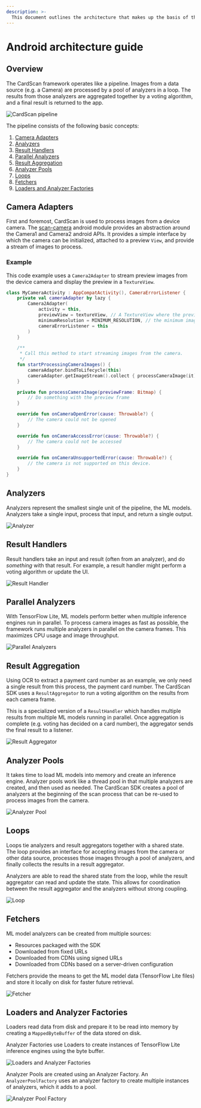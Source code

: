 ```yaml
---
description: >-
  This document outlines the architecture that makes up the basis of the CardScan framework.
---
```


# Android architecture guide

## Overview
The CardScan framework operates like a pipeline. Images from a data source \(e.g. a Camera\) are processed by a pool of analyzers in a loop. The results from those analyzers are aggregated together by a voting algorithm, and a final result is returned to the app.

![CardScan pipeline](../../.gitbook/assets/pipeline_overview.png)

The pipeline consists of the following basic concepts:

1. [Camera Adapters](#camera-adapters)
2. [Analyzers](#analyzers)
3. [Result Handlers](#result-handlers)
4. [Parallel Analyzers](#parallel-analyzers)
5. [Result Aggregation](#result-aggregation)
6. [Analyzer Pools](#analyzer-pools)
7. [Loops](#loops)
8. [Fetchers](#fetchers)
9. [Loaders and Analyzer Factories](#loaders-and-analyzer-factories)

## Camera Adapters
First and foremost, CardScan is used to process images from a device camera. The [scan-camera](https://github.com/getbouncer/cardscan-android/tree/master/scan-camera) android module provides an abstraction around the Camera1 and Camera2 android APIs. It provides a simple interface by which the camera can be initialized, attached to a preview `View`, and provide a stream of images to process.

### Example
This code example uses a `Camera2Adapter` to stream preview images from the device camera and display the preview in a `TextureView`.

```kotlin
class MyCameraActivity : AppCompatActivity(), CameraErrorListener {
    private val cameraAdapter by lazy {
        Camera2Adapter(
            activity = this,
            previewView = textureView, // A TextureView where the preview will show. If null, no preview will be shown.
            minimumResolution = MINIMUM_RESOLUTION, // the minimum image resolution that should be streamed.
            cameraErrorListener = this
        )
    }

    /**
     * Call this method to start streaming images from the camera.
     */
    fun startProcessingCameraImages() {
        cameraAdapter.bindToLifecycle(this)
        cameraAdapter.getImageStream().collect { processCameraImage(it) }
    }

    private fun processCameraImage(previewFrame: Bitmap) {
        // Do something with the preview frame
    }

    override fun onCameraOpenError(cause: Throwable?) {
        // The camera could not be opened
    }

    override fun onCameraAccessError(cause: Throwable?) {
        // The camera could not be accessed
    }

    override fun onCameraUnsupportedError(cause: Throwable?) {
        // the camera is not supported on this device.
    }
}
```

## Analyzers
Analyzers represent the smallest single unit of the pipeline, the ML models. Analyzers take a single input, process that input, and return a single output.

![Analyzer](../../.gitbook/assets/basics_analyzer.png)

## Result Handlers
Result handlers take an input and result \(often from an analyzer\), and do _something_ with that result. For example, a result handler might perform a voting algorithm or update the UI.

![Result Handler](../../.gitbook/assets/basics_result_handler.png)

## Parallel Analyzers
With TensorFlow Lite, ML models perform better when multiple inference engines run in parallel. To process camera images as fast as possible, the framework runs multiple analyzers in parallel on the camera frames. This maximizes CPU usage and image throughput.

![Parallel Analyzers](../../.gitbook/assets/basics_parallel_analyzers.png)

## Result Aggregation
Using OCR to extract a payment card number as an example, we only need a single result from this process, the payment card number. The CardScan SDK uses a `ResultAggregator` to run a voting algorithm on the results from each camera frame.

This is a specialized version of a `ResultHandler` which handles multiple results from multiple ML models running in parallel. Once aggregation is complete \(e.g. voting has decided on a card number\), the aggregator sends the final result to a listener.

![Result Aggregator](../../.gitbook/assets/basics_result_aggregator.png)

## Analyzer Pools
It takes time to load ML models into memory and create an inference engine. Analyzer pools work like a thread pool in that multiple analyzers are created, and then used as needed. The CardScan SDK creates a pool of analyzers at the beginning of the scan process that can be re-used to process images from the camera.

![Analyzer Pool](../../.gitbook/assets/basics_analyzer_pool.png)

## Loops
Loops tie analyzers and result aggregators together with a shared state. The loop provides an interface for accepting images from the camera or other data source, processes those images through a pool of analyzers, and finally collects the results in a result aggregator.

Analyzers are able to read the shared state from the loop, while the result aggregator can read and update the state. This allows for coordination between the result aggregator and the analyzers without strong coupling.

![Loop](../../.gitbook/assets/basics_loop.png)

## Fetchers
ML model analyzers can be created from multiple sources:

* Resources packaged with the SDK
* Downloaded from fixed URLs
* Downloaded from CDNs using signed URLs
* Downloaded from CDNs based on a server-driven configuration

Fetchers provide the means to get the ML model data \(TensorFlow Lite files\) and store it locally on disk for faster future retrieval.

![Fetcher](../../.gitbook/assets/basics_fetchers.png)

## Loaders and Analyzer Factories
Loaders read data from disk and prepare it to be read into memory by creating a `MappedByteBuffer` of the data stored on disk.

Analyzer Factories use Loaders to create instances of TensorFlow Lite inference engines using the byte buffer.

![Loaders and Analyzer Factories](../../.gitbook/assets/basics_loaders_and_analyzer_factories.png)

Analyzer Pools are created using an Analyzer Factory. An `AnalyzerPoolFactory` uses an analyzer factory to create multiple instances of analyzers, which it adds to a pool.

![Analyzer Pool Factory](../../.gitbook/assets/basics_analyzer_pool_factory.png)


